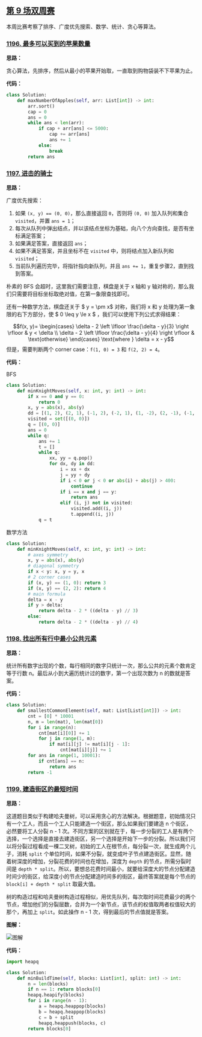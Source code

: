 ## [第 9 场双周赛](https://leetcode-cn.com/contest/biweekly-contest-9)

本周比赛考察了排序、广度优先搜索、数学、统计、贪心等算法。

### [1196. 最多可以买到的苹果数量](https://leetcode-cn.com/contest/biweekly-contest-9/problems/how-many-apples-can-you-put-into-the-basket)

**思路：**

贪心算法，先排序，然后从最小的苹果开始取，一直取到购物袋装不下苹果为止。


**代码：**
```python
class Solution:
    def maxNumberOfApples(self, arr: List[int]) -> int:
        arr.sort()
        cap = 0
        ans = 0
        while ans < len(arr):
            if cap + arr[ans] <= 5000:
                cap += arr[ans]
                ans += 1
            else:
                break
        return ans
```


### [1197. 进击的骑士](https://leetcode-cn.com/contest/biweekly-contest-9/problems/minimum-knight-moves)

**思路：**

广度优先搜索：

1. 如果 `(x, y) == (0, 0)`，那么直接返回 `0`，否则将 `(0, 0)` 加入队列和集合 `visited`，并置 `ans = 1`；
2. 每次从队列中弹出结点，并以该结点坐标为基础，向八个方向查找，是否有坐标满足答案；
3. 如果满足答案，直接返回 `ans`；
4. 如果不满足答案，并且坐标不在 `visited` 中，则将结点加入新队列和 `visited`；
5. 当前队列遍历完毕，将指针指向新队列，并且 `ans += 1`，重复步骤2，直到找到答案。

朴素的 BFS 会超时，这里我们需要注意，棋盘是关于 x 轴和 y 轴对称的，那么我们只需要将目标坐标取绝对值，在第一象限查找即可。

还有一种数学方法，棋盘还关于 $ y = \pm x$ 对称，我们将 x 和 y 处理为第一象限的右下方部分，使 $ 0 \leq y \le x $ ，我们可以使用下列公式求得结果：

$$f(x, y)=
\begin{cases}
\delta - 2 \left \lfloor \frac{\delta - y}{3} \right \rfloor & y < \delta \\
\delta - 2 \left \lfloor \frac{\delta - y}{4} \right \rfloor & \text{otherwise}
\end{cases} \text{where } \delta = x - y$$
但是，需要判断两个 corner case：`f(1, 0) = 3` 和 `f(2, 2) = 4`。


**代码：**

BFS

```python
class Solution:
    def minKnightMoves(self, x: int, y: int) -> int:
        if x == 0 and y == 0:
            return 0
        x, y = abs(x), abs(y)
        dd = [(1, 2), (2, 1), (-1, 2), (-2, 1), (1, -2), (2, -1), (-1, -2), (-2, -1)]
        visited = set([(0, 0)])
        q = [(0, 0)]
        ans = 0
        while q:
            ans += 1
            t = []
            while q:
                xx, yy = q.pop()
                for dx, dy in dd:
                    i = xx + dx
                    j = yy + dy
                    if i < 0 or j < 0 or abs(i) + abs(j) > 400:
                        continue
                    if i == x and j == y:
                        return ans
                    elif (i, j) not in visited:
                        visited.add((i, j))
                        t.append((i, j))
            q = t             
```

数学方法

```python
class Solution:
    def minKnightMoves(self, x: int, y: int) -> int:
        # axes symmetry 
        x, y = abs(x), abs(y)
        # diagonal symmetry 
        if x < y: x, y = y, x
        # 2 corner cases
        if (x, y) == (1, 0): return 3
        if (x, y) == (2, 2): return 4
        # main formula
        delta = x - y
        if y > delta:
            return delta - 2 * ((delta - y) // 3)
        else:
            return delta - 2 * ((delta - y) // 4)
```


### [1198. 找出所有行中最小公共元素](https://leetcode-cn.com/contest/biweekly-contest-9/problems/find-smallest-common-element-in-all-rows)

**思路：**

统计所有数字出现的个数，每行相同的数字只统计一次，那么公共的元素个数肯定等于行数 n。最后从小到大遍历统计过的数字，第一个出现次数为 n 的数就是答案。


**代码：**
```python
class Solution:
    def smallestCommonElement(self, mat: List[List[int]]) -> int:
        cnt = [0] * 10001
        n, m = len(mat), len(mat[0])
        for i in range(n):
            cnt[mat[i][0]] += 1
            for j in range(1, m):
                if mat[i][j] != mat[i][j - 1]:
                    cnt[mat[i][j]] += 1
        for ans in range(1, 10001):
            if cnt[ans] == n:
                return ans
        return -1
```


### [1199. 建造街区的最短时间](https://leetcode-cn.com/contest/biweekly-contest-9/problems/minimum-time-to-build-blocks)

**思路：**

这道题目类似于构建哈夫曼树，可以采用贪心的方法解决。根据题意，初始情况只有一个工人，而且一个工人只能建造一个街区，那么如果我们要建造 n 个街区，必然要将工人分裂 n - 1 次。不同方案的区别就在于，每一步分裂的工人是有两个选择，一个选择是直接去建造街区，另一个选择是开始下一步的分裂。所以我们可以将分裂过程看成一棵二叉树，初始的工人在根节点，每分裂一次，就生成两个儿子，消耗 `split` 个单位时间，如果不分裂，就变成叶子节点建造街区。显然，随着树深度的增加，分裂花费的时间也在增加，深度为 `depth` 的节点，所需分裂时间是 `depth * split`。所以，要想总花费时间最小，就要给深度大的节点分配建造时间少的街区，给深度小的节点分配建造时间多的街区，最终答案就是每个节点的 `block[i] + depth * split` 取最大值。

树的构造过程和哈夫曼树构造过程相似，用优先队列，每次取时间花费最少的两个节点，增加他们的分裂层数，合并为一个新节点，该节点的权值取两者权值较大的那个，再加上 `split`。如此操作 n - 1 次，得到最后的节点值就是答案。

**图解：**

![图解](http://qiniu.wenyuetech.cn/1199-1.gif)


**代码：**
```python
import heapq

class Solution:
    def minBuildTime(self, blocks: List[int], split: int) -> int:
        n = len(blocks)
        if n == 1: return blocks[0]
        heapq.heapify(blocks)
        for i in range(n - 1):
            a = heapq.heappop(blocks)
            b = heapq.heappop(blocks)
            c = b + split
            heapq.heappush(blocks, c)
        return blocks[0]
```


